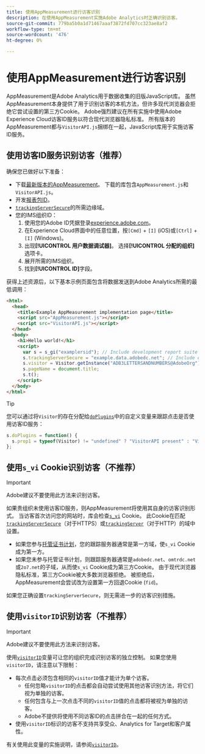 ```yaml
---
title: 使用AppMeasurement进行访客识别
description: 在使用AppMeasurement实施Adobe Analytics时正确识别访客。
source-git-commit: 779ba5b0a1d71467aaaf3872fd707cc323ae8af2
workflow-type: tm+mt
source-wordcount: '476'
ht-degree: 0%

---
```


# 使用AppMeasurement进行访客识别

AppMeasurement是Adobe Analytics用于数据收集的旧版JavaScript库。 虽然AppMeasurement本身提供了用于识别访客的本机方法，但许多现代浏览器会拒绝它尝试设置的第三方Cookie。 Adobe强烈建议在所有实施中使用Adobe Experience Cloud访客ID服务以符合现代浏览器隐私标准。 所有版本的AppMeasurement都与`VisitorAPI.js`捆绑在一起，JavaScript库用于实施访客ID服务。

## 使用访客ID服务识别访客（推荐）

确保您已做好以下准备：

* 下载[最新版本的AppMeasurement](https://github.com/adobe/appmeasurement)。 下载的库包含`AppMeasurement.js`和`VisitorAPI.js`。
* 开发[报表包ID](/help/admin/tools/manage-rs/new-rs/new-report-suite.md)。
* [`trackingServerSecure`](/help/implement/vars/config-vars/trackingserversecure.md)的所需边缘域。
* 您的IMS组织ID：
   1. 使用您的Adobe ID凭据登录[experience.adobe.com](https://experience.adobe.com)。
   1. 在Experience Cloud界面中的任意位置，按`[Cmd]` + `[I]` (iOS)或`[Ctrl]` + `[I]` (Windows)。
   1. 出现&#x200B;**[!UICONTROL 用户数据调试器]**。 选择&#x200B;**[!UICONTROL 分配的组织]**&#x200B;选项卡。
   1. 展开所需的IMS组织。
   1. 找到&#x200B;**[!UICONTROL ID]**&#x200B;字段。

获得上述资源后，以下基本示例页面包含将数据发送到Adobe Analytics所需的最低调用：

```html
<html>
  <head>
    <title>Example AppMeasurement implementation page</title>
    <script src="AppMeasurement.js"></script>
    <script src="VisitorAPI.js"></script>
  </head>
  <body>
    <h1>Hello world!</h1>
    <script>
      var s = s_gi("examplersid"); // Include development report suite ID here
      s.trackingServerSecure = "example.data.adobedc.net"; // Include edge domain here
      s.visitor = Visitor.getInstance("ADB3LETTERSANDNUMBERS@AdobeOrg"); // Include IMS org ID here
      s.pageName = document.title;
      s.t();
    </script>
  </body>
</html>
```

>[!TIP]
>
>您可以通过将`Visitor`的存在分配给[`doPlugins`](/help/implement/vars/functions/doplugins.md)中的自定义变量来跟踪点击是否使用访客ID服务：
>
>```js
>s.doPlugins = function() {
>   s.prop1 = typeof(Visitor) != "undefined" ? "VisitorAPI present" : "VisitorAPI missing";
>};
>```

## 使用`s_vi` Cookie识别访客（不推荐）

>[!IMPORTANT]
>
>Adobe建议不要使用此方法来识别访客。

如果贵组织未使用访客ID服务，则AppMeasurement将使用其自身的访客识别形式。 当访客首次访问您的网站时，库会检查[`s_vi`](https://experienceleague.adobe.com/en/docs/core-services/interface/data-collection/cookies/analytics) Cookie。 此Cookie在匹配[`trackingServerSecure`](/help/implement/vars/config-vars/trackingserversecure.md)（对于HTTPS）或[`trackingServer`](/help/implement/vars/config-vars/trackingserver.md)（对于HTTP）的域中设置。

* 如果您参与[托管证书计划](https://experienceleague.adobe.com/en/docs/core-services/interface/data-collection/adobe-managed-cert)，您的跟踪服务器通常是第一方域，使`s_vi` Cookie成为第一方。
* 如果您未参与托管证书计划，则跟踪服务器通常是`adobedc.net`、`omtrdc.net`或`2o7.net`的子域，从而使`s_vi` Cookie成为第三方Cookie。 由于现代浏览器隐私标准，第三方Cookie被大多数浏览器拒绝。 被拒绝后，AppMeasurement会尝试改为设置第一方回退Cookie (`fid`)。

如果您正确设置`trackingServerSecure`，则无需进一步的访客识别措施。

## 使用`visitorID`识别访客（不推荐）

>[!IMPORTANT]
>
>Adobe建议不要使用此方法来识别访客。

使用[`visitorID`](/help/implement/vars/config-vars/visitorid.md)变量可让您的组织完成识别访客的独立控制。 如果您使用`visitorID`，请注意以下限制：

* 每次点击必须包含相同的`visitorID`值才能计为单个访客。
   * 任何忽略`visitorID`的点击都会自动尝试使用其他访客识别方法，将它们视为单独的访客。
   * 任何包含与上一次点击不同的`visitorID`值的点击都将被视为单独的访客。
   * Adobe不提供将使用不同访客ID的点击拼合在一起的任何方式。
* 使用`visitorID`标识的访客不支持共享受众、Analytics for Target和客户属性。

有关使用此变量的实施说明，请参阅[`visitorID`](/help/implement/vars/config-vars/visitorid.md)。
